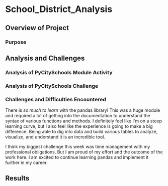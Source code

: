 # School_District_Analysis

## Overview of Project

### Purpose

## Analysis and Challenges

### Analysis of PyCitySchools Module Activity

### Analysis of PyCitySchools Challenge

### Challenges and Difficulties Encountered
There is <i>so much to learn</i> with the pandas library! This was a huge module and required a lot of getting into the documentation to understand the syntax of various functions and methods. I definitely feel like I'm on a steep learning curve, but I also feel like the experience is going to make a big difference. Being able to dig into data and build various tables to analyze, visualize, and understand it is an incredible tool.

I think my biggest challenge this week was time management with my professional obligations. But I am proud of my effort and the outcome of the work here. I am excited to continue learning pandas and implement it further in my career.

## Results
